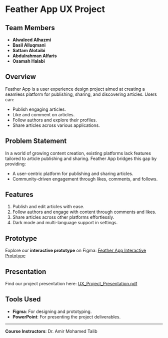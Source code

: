 # Feather App UX Project

## Team Members
- **Alwaleed Alhazmi**
- **Basil Alluqmani**
- **Sattam Alotaibi**
- **Abdulrahman Alfaris**
- **Osamah Halabi**

## Overview
Feather App is a user experience design project aimed at creating a seamless platform for publishing, sharing, and discovering articles. Users can:
- Publish engaging articles.
- Like and comment on articles.
- Follow authors and explore their profiles.
- Share articles across various applications.

## Problem Statement
In a world of growing content creation, existing platforms lack features tailored to article publishing and sharing. Feather App bridges this gap by providing:
- A user-centric platform for publishing and sharing articles.
- Community-driven engagement through likes, comments, and follows.

## Features
1. Publish and edit articles with ease.
2. Follow authors and engage with content through comments and likes.
3. Share articles across other platforms effortlessly.
4. Dark mode and multi-language support in settings.

## Prototype
Explore our **interactive prototype** on Figma:
[Feather App Interactive Prototype](https://www.figma.com/proto/6kwXqucEouZmLpGk7ajcg5/Feather-App-(Copy)?node-id=2302-10&p=f&t=nHQuRxKjoBLlUbXc-0&scaling=scale-down&content-scaling=fixed&page-id=0%3A1&starting-point-node-id=2302%3A10)

## Presentation
Find our project presentation here: [UX_Project_Presentation.pdf](UX_Project_Presentation.pdf)

## Tools Used
- **Figma**: For designing and prototyping.
- **PowerPoint**: For presenting the project deliverables.

---

**Course Instructors**: Dr. Amir Mohamed Talib
